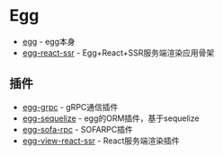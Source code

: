 # Egg

- [egg](https://github.com/eggjs/egg) - egg本身
- [egg-react-ssr](https://github.com/ykfe/egg-react-ssr) - Egg+React+SSR服务端渲染应用骨架

## 插件

- [egg-grpc](https://github.com/eggjs/egg-grpc) - gRPC通信插件
- [egg-sequelize](https://github.com/eggjs/egg-sequelize) - egg的ORM插件，基于sequelize
- [egg-sofa-rpc](https://github.com/eggjs/egg-sofa-rpc) - SOFARPC插件
- [egg-view-react-ssr](https://github.com/easy-team/egg-view-react-ssr) - React服务端渲染插件 